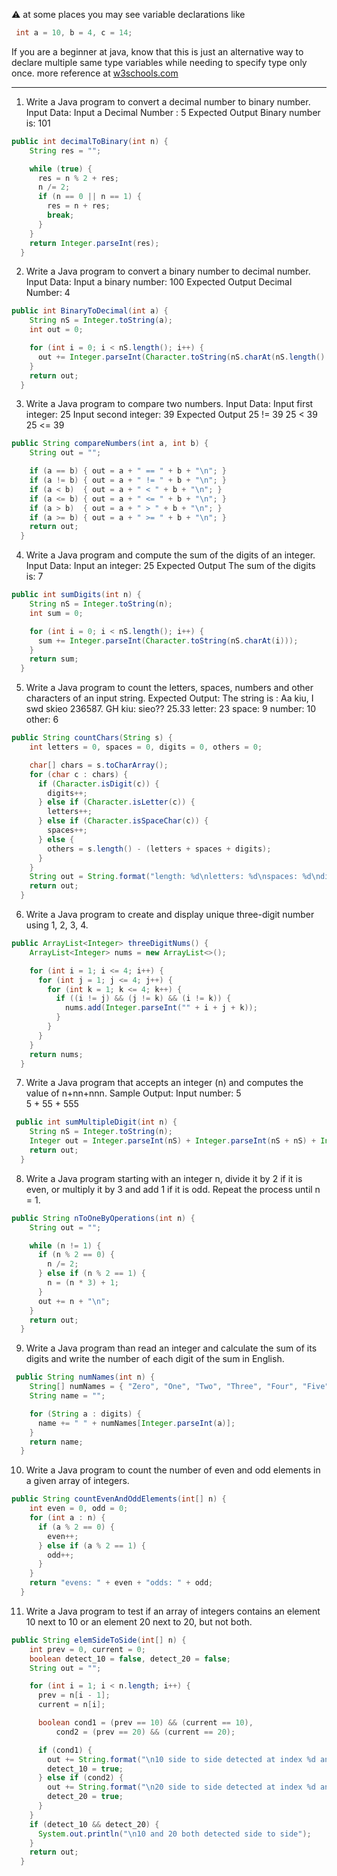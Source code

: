 :warning: at some places you may see variable declarations like
```java
 int a = 10, b = 4, c = 14;
```
If you are a beginner at java, know that this is just an alternative way to declare multiple same type variables while needing to specify type only once. more reference at [w3schools.com](https://www.w3schools.com/java/java_variables_multiple.asp)

---

1. Write a Java program to convert a decimal number to binary number. 
Input Data:
Input a Decimal Number : 5
Expected Output
Binary number is: 101 
```java
public int decimalToBinary(int n) {
    String res = "";

    while (true) {
      res = n % 2 + res;
      n /= 2;
      if (n == 0 || n == 1) {
        res = n + res;
        break;
      }
    }
    return Integer.parseInt(res);
  }
```

2. Write a Java program to convert a binary number to decimal number. 
Input Data:
Input a binary number: 100
Expected Output
Decimal Number: 4
```java
public int BinaryToDecimal(int a) {
    String nS = Integer.toString(a);
    int out = 0;

    for (int i = 0; i < nS.length(); i++) {
      out += Integer.parseInt(Character.toString(nS.charAt(nS.length() - i - 1))) * Math.pow(2, i);
    }
    return out;
  }
```


3. Write a Java program to compare two numbers. 
Input Data:
Input first integer: 25
Input second integer: 39
Expected Output
25 != 39
25 < 39  
25 <= 39
```java
public String compareNumbers(int a, int b) {
    String out = "";

    if (a == b) { out = a + " == " + b + "\n"; }
    if (a != b) { out = a + " != " + b + "\n"; }
    if (a < b)  { out = a + " < " + b + "\n"; }
    if (a <= b) { out = a + " <= " + b + "\n"; }
    if (a > b)  { out = a + " > " + b + "\n"; }
    if (a >= b) { out = a + " >= " + b + "\n"; }
    return out;
  }
```

4. Write a Java program and compute the sum of the digits of an integer. 
Input Data:
Input an integer: 25
Expected Output
The sum of the digits is: 7
```java
public int sumDigits(int n) {
    String nS = Integer.toString(n);
    int sum = 0;

    for (int i = 0; i < nS.length(); i++) {
      sum += Integer.parseInt(Character.toString(nS.charAt(i)));
    }
    return sum;
  }
```


5. Write a Java program to count the letters, spaces, numbers and other characters of an input string. 
Expected Output:
The string is :  Aa kiu, I swd skieo 236587. GH kiu: sieo?? 25.33
letter: 23 
space: 9
number: 10 
other: 6
```java
public String countChars(String s) {
    int letters = 0, spaces = 0, digits = 0, others = 0;

    char[] chars = s.toCharArray();
    for (char c : chars) {
      if (Character.isDigit(c)) {
        digits++;
      } else if (Character.isLetter(c)) {
        letters++;
      } else if (Character.isSpaceChar(c)) {
        spaces++;
      } else {
        others = s.length() - (letters + spaces + digits);
      }
    }
    String out = String.format("length: %d\nletters: %d\nspaces: %d\ndigits: %d\nothers: %d", s.length(), letters, spaces, digits, others);
    return out;
  }
```

6. Write a Java program to create and display unique three-digit number using 1, 2, 3, 4.
```java
public ArrayList<Integer> threeDigitNums() {
    ArrayList<Integer> nums = new ArrayList<>();

    for (int i = 1; i <= 4; i++) {
      for (int j = 1; j <= 4; j++) {
        for (int k = 1; k <= 4; k++) {
          if ((i != j) && (j != k) && (i != k)) {
            nums.add(Integer.parseInt("" + i + j + k));
          }
        }
      }
    }
    return nums;
  }
```

7. Write a Java program that accepts an integer (n) and computes the value of n+nn+nnn. 
Sample Output:
Input number: 5  
5 + 55  + 555
```java
 public int sumMultipleDigit(int n) {
    String nS = Integer.toString(n);
    Integer out = Integer.parseInt(nS) + Integer.parseInt(nS + nS) + Integer.parseInt(nS + nS + nS);
    return out;
  }
```

8. Write a Java program starting with an integer n, divide it by 2 if it is even, or multiply it by 3 and add 1 if it is odd. Repeat the process until n = 1.
```java
public String nToOneByOperations(int n) {
    String out = "";

    while (n != 1) {
      if (n % 2 == 0) {
        n /= 2;
      } else if (n % 2 == 1) {
        n = (n * 3) + 1;
      }
      out += n + "\n";
    }
    return out;
  }
```

9. Write a Java program than read an integer and calculate the sum of its digits and write the number of each digit of the sum in English. 
```java
 public String numNames(int n) {
    String[] numNames = { "Zero", "One", "Two", "Three", "Four", "Five", "Six", "Seven", "Eight", "Nine" }, digits = Integer.toString(n).split("");
    String name = "";

    for (String a : digits) {
      name += " " + numNames[Integer.parseInt(a)]; 
    }
    return name;
  }
```

10. Write a Java program to count the number of even and odd elements in a given array of integers. 
```java
public String countEvenAndOddElements(int[] n) {
    int even = 0, odd = 0;
    for (int a : n) {
      if (a % 2 == 0) {
        even++;
      } else if (a % 2 == 1) {
        odd++;
      }
    }
    return "evens: " + even + "odds: " + odd;
  }
```

11. Write a Java program to test if an array of integers contains an element 10 next to 10 or an element 20 next to 20, but not both. 
```java
public String elemSideToSide(int[] n) {
    int prev = 0, current = 0;
    boolean detect_10 = false, detect_20 = false;
    String out = "";

    for (int i = 1; i < n.length; i++) {
      prev = n[i - 1];
      current = n[i];

      boolean cond1 = (prev == 10) && (current == 10),
          cond2 = (prev == 20) && (current == 20);

      if (cond1) {
        out += String.format("\n10 side to side detected at index %d and %d\n", i - 1, i);
        detect_10 = true;
      } else if (cond2) {
        out += String.format("\n20 side to side detected at index %d and %d\n", i - 1, i);
        detect_20 = true;
      }
    }
    if (detect_10 && detect_20) {
      System.out.println("\n10 and 20 both detected side to side");
    }
    return out;
  }
```
